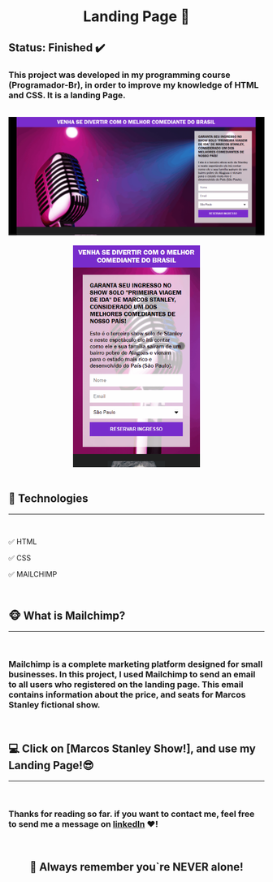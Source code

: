 <h1 align="center"><strong>Landing Page </strong>🚀</h1>

<h2><strong>Status:</strong> Finished ✔️</h2>

### This project was developed in my programming course (Programador-Br), in order to improve my knowledge of <strong>HTML</strong> and <strong>CSS</strong>. It is a landing Page.
<br>

<div align="center">
    <img src="./assets/gif-landingpage/demo-web.gif" > 
        <br><br>
    <img src="./assets/gif-landingpage/demo-mob.gif" alt="demo-mobile" width="250">
</div>
<br>


## **🚀 Technologies** 
<hr>

<br>

 ✅ HTML

 ✅ CSS

 ✅ MAILCHIMP

<br>

## **🐵 What is Mailchimp?**
<hr>

<br>

<h3>Mailchimp is a complete marketing platform designed for small businesses. In this project, I used Mailchimp to send an email to all users who registered on the landing page. This email contains information about the price, and seats for Marcos Stanley fictional show.

</h3>

<br>

## 💻 Click on [Marcos Stanley Show!], and use my Landing Page!😎 
<hr>

<br>

### Thanks for reading so far. if you want to contact me, feel free to send me a message on [linkedIn](https://www.linkedin.com/in/mateus-silva-folego260601/) ❤!

<br>

<h2 align="center"> 📖 Always remember you`re <strong>NEVER</strong> alone!






